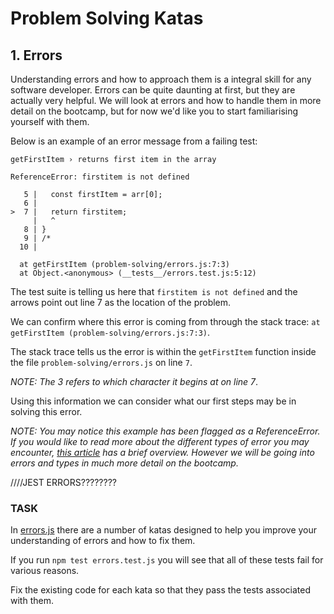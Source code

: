 # Problem Solving Katas

## 1. Errors

Understanding errors and how to approach them is a integral skill for any software developer. Errors can be quite daunting at first, but they are actually very helpful. We will look at errors and how to handle them in more detail on the bootcamp, but for now we'd like you to start familiarising yourself with them.


Below is an example of an error message from a failing test:

    getFirstItem › returns first item in the array

    ReferenceError: firstitem is not defined

       5 |   const firstItem = arr[0];
       6 |
    >  7 |   return firstitem;
         |   ^
       8 | }
       9 | /*
      10 |

      at getFirstItem (problem-solving/errors.js:7:3)
      at Object.<anonymous> (__tests__/errors.test.js:5:12)

The test suite is telling us here that `firstitem is not defined` and the arrows point out line 7 as the location of the problem. 

We can confirm where this error is coming from through the stack trace: `at getFirstItem (problem-solving/errors.js:7:3)`.

The stack trace tells us the error is within the `getFirstItem` function inside the file `problem-solving/errors.js` on line `7`. 

_NOTE: The 3 refers to which character it begins at on line 7_.

Using this information we can consider what our first steps may be in solving this error. 

_NOTE: You may notice this example has been flagged as a ReferenceError. If you would like to read more about the different types of error you may encounter, [this article](https://www.educative.io/edpresso/what-are-the-6-types-of-errors-in-javascript-codes) has a brief overview. However we will be going into errors and types in much more detail on the bootcamp._


////JEST ERRORS????????


### TASK

In [errors.js](./errors.js) there are a number of katas designed to help you improve your understanding of errors and how to fix them.

If you run `npm test errors.test.js` you will see that all of these tests fail for various reasons.

Fix the existing code for each kata so that they pass the tests associated with them.